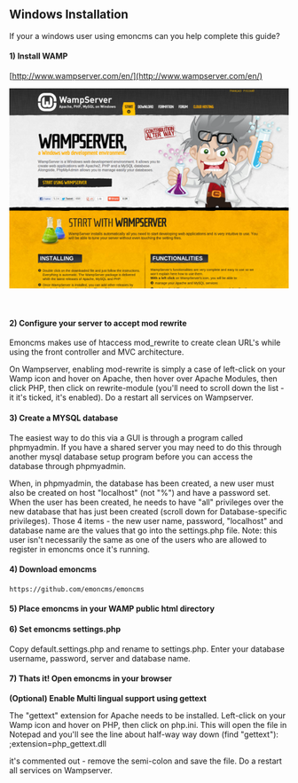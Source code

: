 ## Windows Installation

If your a windows user using emoncms can you help complete this guide?

#### 1) Install WAMP

[http://www.wampserver.com/en/](http://www.wampserver.com/en/)

![WAMP](files/wampserver.png)

<br>

#### 2) Configure your server to accept mod rewrite

Emoncms makes use of htaccess mod_rewrite to create clean URL's while using the front controller and MVC architecture.

On Wampserver, enabling mod-rewrite is simply a case of left-click on your Wamp icon and hover on Apache, then hover over Apache Modules, then click PHP, then click on rewrite-module (you'll need to scroll down the list - it it's ticked, it's enabled). Do a restart all services on Wampserver.

#### 3) Create a MYSQL database

The easiest way to do this via a GUI is through a program called phpmyadmin. If you have a shared server you may need to do this through another mysql database setup program before you can access the database through phpmyadmin.

When, in phpmyadmin, the database has been created, a new user must also be created on host "localhost" (not "%") and have a password set.  When the user has been created, he needs to have "all" privileges over the new database that has just been created (scroll down for Database-specific privileges). Those 4 items - the new user name, password, "localhost" and database name are the values that go into the settings.php file. Note: this user isn't necessarily the same as one of the users who are allowed to register in emoncms once it's running.

#### 4) Download emoncms

    https://github.com/emoncms/emoncms

#### 5) Place emoncms in your WAMP public html directory

#### 6) Set emoncms settings.php

Copy default.settings.php and rename to settings.php. Enter your database username, password, server and database name.

#### 7) Thats it! Open emoncms in your browser
 
**(Optional) Enable Multi lingual support using gettext**

The  "gettext" extension for Apache needs to be installed. Left-click on your Wamp icon and hover on PHP, then click on php.ini.  This will open the file in Notepad and you'll see the line about half-way way down (find "gettext"):
;extension=php_gettext.dll

it's commented out - remove the semi-colon and save the file. Do a restart all services on Wampserver.

